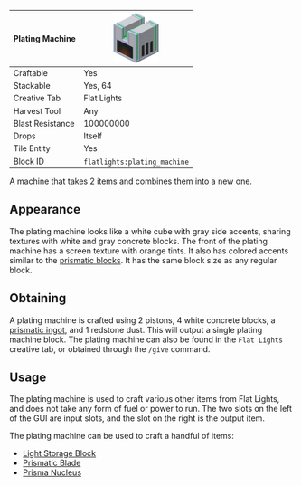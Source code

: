 | Plating Machine  | <img src="images/gifs/plating_machine.gif" width="80" alt=""/> |
|------------------|----------------------------------------------------------------|
| Craftable        | Yes                                                            |
| Stackable        | Yes, 64                                                        |
| Creative Tab     | Flat Lights                                                    |
| Harvest Tool     | Any                                                            |
| Blast Resistance | 100000000                                                      |
| Drops            | Itself                                                         |
| Tile Entity      | Yes                                                            |
| Block ID         | `flatlights:plating_machine`                                   |

A machine that takes 2 items and combines them into a new one.

## Appearance
The plating machine looks like a white cube with gray side accents, sharing textures with white and gray concrete blocks. The front of the plating machine has a screen texture with orange tints. It also has colored accents similar to the [prismatic blocks](Prismatic-Block). It has the same block size as any regular block.

## Obtaining
A plating machine is crafted using 2 pistons, 4 white concrete blocks, a [prismatic ingot](Prismatic-Ingot), and 1 redstone dust. This will output a single plating machine block. The plating machine can also be found in the `Flat Lights` creative tab, or obtained through the `/give` command.

## Usage
The plating machine is used to craft various other items from Flat Lights, and does not take any form of fuel or power to run. The two slots on the left of the GUI are input slots, and the slot on the right is the output item.

The plating machine can be used to craft a handful of items:
- [Light Storage Block](Light-Storage-Block)
- [Prismatic Blade](Prismatic-Blade)
- [Prisma Nucleus](Prisma-Nucleus)

